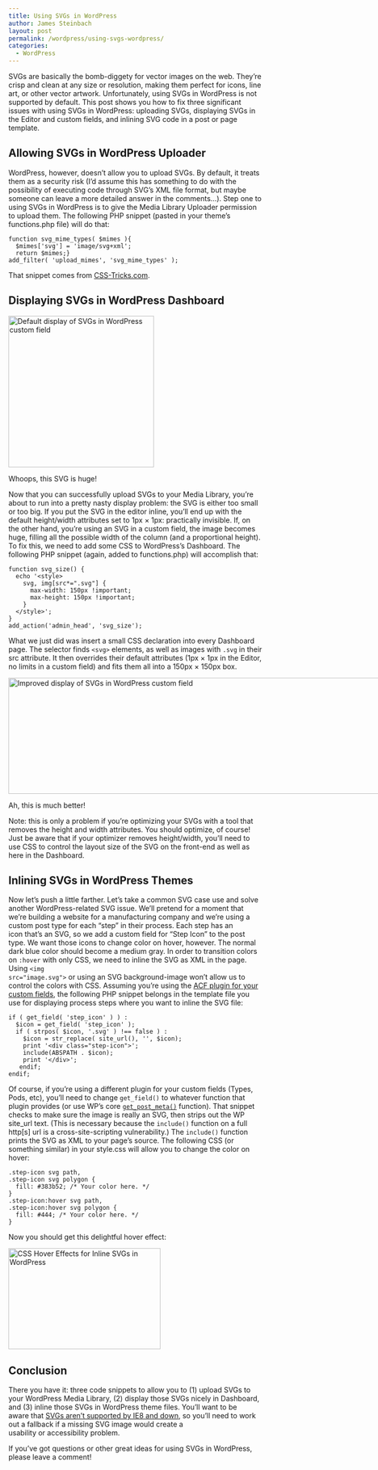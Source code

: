 ```yaml
---
title: Using SVGs in WordPress
author: James Steinbach
layout: post
permalink: /wordpress/using-svgs-wordpress/
categories:
  - WordPress
---
```

SVGs are basically the bomb-diggety for vector images on the web. They&#8217;re crisp and clean at any size or resolution, making them perfect for icons, line art, or other vector artwork. Unfortunately, using SVGs in WordPress is not supported by default. This post shows you how to fix three significant issues with using SVGs in WordPress: uploading SVGs, displaying SVGs in the Editor and custom fields, and inlining SVG code in a post or page template.

## Allowing SVGs in WordPress Uploader

WordPress, however, doesn&#8217;t allow you to upload SVGs. By default, it treats them as a security risk (I&#8217;d assume this has something to do with the possibility of executing code through SVG&#8217;s XML file format, but maybe someone can leave a more detailed answer in the comments&#8230;). Step one to using SVGs in WordPress is to give the Media Library Uploader permission to upload them. The following PHP snippet (pasted in your theme&#8217;s functions.php file) will do that:

```
function svg_mime_types( $mimes ){
  $mimes['svg'] = 'image/svg+xml';
  return $mimes;}
add_filter( 'upload_mimes', 'svg_mime_types' );
```

That snippet comes from <a title="CSS-Tricks: Allow SVG through WordPress Uploader" href="http://css-tricks.com/snippets/wordpress/allow-svg-through-wordpress-media-uploader/" target="_blank">CSS-Tricks.com</a>.

## Displaying SVGs in WordPress Dashboard

<div id="attachment_1251" style="width: 298px" class="wp-caption alignright">
  <img class="size-medium wp-image-1251" src="http://jamessteinbach.com/wp-content/uploads/2014/06/Screen-Shot-2014-06-23-at-4.00.54-PM-288x300.png" alt="Default display of SVGs in WordPress custom field" width="288" height="300" />
  <p class="wp-caption-text">Whoops, this SVG is huge!</p>
</div>

Now that you can successfully upload SVGs to your Media Library, you&#8217;re about to run into a pretty nasty display problem: the SVG is either too small or too big. If you put the SVG in the editor inline, you&#8217;ll end up with the default height/width attributes set to 1px × 1px: practically invisible. If, on the other hand, you&#8217;re using an SVG in a custom field, the image becomes huge, filling all the possible width of the column (and a proportional height). To fix this, we need to add some CSS to WordPress&#8217;s Dashboard. The following PHP snippet (again, added to functions.php) will accomplish that:

```
function svg_size() {
  echo '<style>
    svg, img[src*=".svg"] {
      max-width: 150px !important;
      max-height: 150px !important;
    }
  </style>';
}
add_action('admin_head', 'svg_size');
```

What we just did was insert a small CSS declaration into every Dashboard page. The selector finds <code>&lt;svg&gt;</code> elements, as well as images with <code>.svg</code> in their src attribute. It then overrides their default attributes (1px × 1px in the Editor, no limits in a custom field) and fits them all into a 150px × 150px box.

<div id="attachment_1250" style="width: 1230px" class="wp-caption aligncenter">
  <img class="size-full wp-image-1250" src="http://jamessteinbach.com/wp-content/uploads/2014/06/Screen-Shot-2014-06-23-at-3.58.53-PM.png" alt="Improved display of SVGs in WordPress custom field" width="1220" height="230" />
  <p class="wp-caption-text">Ah, this is much better!</p>
</div>

Note: this is only a problem if you&#8217;re optimizing your SVGs with a tool that removes the height and width attributes. You should optimize, of course! Just be aware that if your optimizer removes height/width, you&#8217;ll need to use CSS to control the layout size of the SVG on the front-end as well as here in the Dashboard.


## Inlining SVGs in WordPress Themes

Now let&#8217;s push a little farther. Let&#8217;s take a common SVG case use and solve another WordPress-related SVG issue. We&#8217;ll pretend for a moment that we&#8217;re building a website for a manufacturing company and we&#8217;re using a custom post type for each &#8220;step&#8221; in their process. Each step has an icon that&#8217;s an SVG, so we add a custom field for &#8220;Step Icon&#8221; to the post type. We want those icons to change color on hover, however. The normal dark blue color should become a medium gray. In order to transition colors on <code>:hover</code> with only CSS, we need to inline the SVG as XML in the page. Using <code>&lt;img src="image.svg"&gt;</code> or using an SVG background-image won&#8217;t allow us to control the colors with CSS. Assuming you&#8217;re using the <a title="Advanced Custom Fields WordPress Plugin" href="http://www.advancedcustomfields.com/" target="_blank">ACF plugin for your custom fields</a>, the following PHP snippet belongs in the template file you use for displaying process steps where you want to inline the SVG file:

```
if ( get_field( 'step_icon' ) ) :
  $icon = get_field( 'step_icon' );
  if ( strpos( $icon, '.svg' ) !== false ) :
    $icon = str_replace( site_url(), '', $icon);
    print '<div class="step-icon">';
    include(ABSPATH . $icon);
    print '</div>';
   endif;
endif;
```

Of course, if you&#8217;re using a different plugin for your custom fields (Types, Pods, etc), you&#8217;ll need to change <code>get_field()</code> to whatever function that plugin provides (or use WP&#8217;s core <a title="WordPress Codex: get_post_meta()" href="http://codex.wordpress.org/Function_Reference/get_post_meta" target="_blank"><code>get_post_meta()</code></a> function). That snippet checks to make sure the image is really an SVG, then strips out the WP site_url text. (This is necessary because the <code>include()</code> function on a full http[s] url is a cross-site-scripting vulnerability.) The <code>include()</code> function prints the SVG as XML to your page&#8217;s source. The following CSS (or something similar) in your style.css will allow you to change the color on hover:

```
.step-icon svg path,
.step-icon svg polygon {
  fill: #383b52; /* Your color here. */
}
.step-icon:hover svg path,
.step-icon:hover svg polygon {
  fill: #444; /* Your color here. */
}
```

Now you should get this delightful hover effect:

<img class="alignright size-full wp-image-1254" src="http://jamessteinbach.com/wp-content/uploads/2014/06/svg-hover.gif" alt="CSS Hover Effects for Inline SVGs in WordPress" width="301" height="200" />

## Conclusion

There you have it: three code snippets to allow you to (1) upload SVGs to your WordPress Media Library, (2) display those SVGs nicely in Dashboard, and (3) inline those SVGs in WordPress theme files. You&#8217;ll want to be aware that <a title="Can I Use: SVG" href="http://caniuse.com/svg" target="_blank">SVGs aren&#8217;t supported by IE8 and down</a>, so you&#8217;ll need to work out a fallback if a missing SVG image would create a usability or accessibility problem.

If you&#8217;ve got questions or other great ideas for using SVGs in WordPress, please leave a comment!